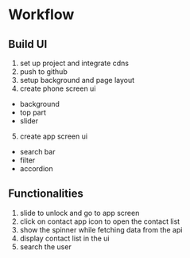 # Workflow

## Build UI

1. set up project and integrate cdns
2. push to github
3. setup background and page layout
4. create phone screen ui

- background
- top part
- slider

5. create app screen ui

- search bar
- filter
- accordion

## Functionalities

1. slide to unlock and go to app screen
2. click on contact app icon to open the contact list
3. show the spinner while fetching data from the api
4. display contact list in the ui
5. search the user
